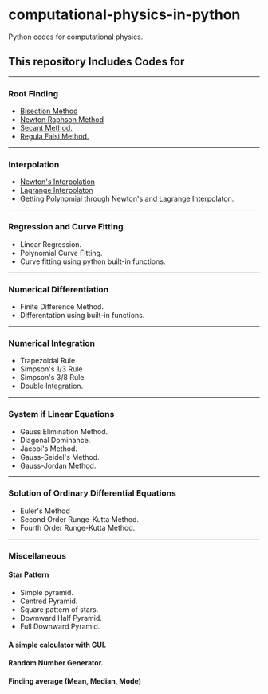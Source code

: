 # computational-physics-in-python
Python codes for computational physics.

## This repository Includes Codes for
---
### Root Finding
- [Bisection Method](https://github.com/nishantaMishra/computational-physics-in-python/blob/main/BisectionMethod)
- [Newton Raphson Method](https://github.com/nishantaMishra/computational-physics-in-python/blob/main/newtonRaphsonMethod)
- [Secant Method.](https://github.com/nishantaMishra/computational-physics-in-python/tree/main/SecantMethod)
- [Regula Falsi Method.](https://github.com/nishantaMishra/computational-physics-in-python/tree/main/RegulaFalsiMethod)
---
### Interpolation
- [Newton's Interpolation](https://github.com/nishantaMishra/computational-physics-in-python/tree/main/newtonsDividedDifference)
- [Lagrange Interpolaton](https://github.com/nishantaMishra/computational-physics-in-python/tree/main/lagrangeMethod)
- Getting Polynomial through Newton's and Lagrange Interpolaton.
---
### Regression and Curve Fitting
- Linear Regression.
- Polynomial Curve Fitting.
- Curve fitting using python built-in functions.
---
### Numerical Differentiation 
- Finite Difference Method.
- Differentation using built-in functions.
---
### Numerical Integration 
- Trapezoidal Rule
- Simpson's 1/3 Rule
- Simpson's 3/8 Rule
- Double Integration.
---
### System if Linear Equations
- Gauss Elimination Method.
- Diagonal Dominance.
- Jacobi's Method.
- Gauss-Seidel's Method.
- Gauss-Jordan Method.
---
### Solution of Ordinary Differential Equations
- Euler's Method
- Second Order Runge-Kutta Method.
- Fourth Order Runge-Kutta Method.
---

### Miscellaneous
#### Star Pattern
- Simple pyramid.
- Centred Pyramid.
- Square pattern of stars.
- Downward Half Pyramid.
- Full Downward Pyramid.
#### A simple calculator with GUI.
#### Random Number Generator.
#### Finding average (Mean, Median, Mode)

